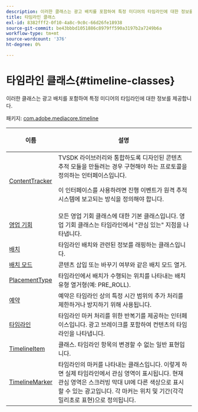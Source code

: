 ```yaml
---
description: 이러한 클래스는 광고 배치를 포함하여 특정 미디어의 타임라인에 대한 정보를 제공합니다.
title: 타임라인 클래스
exl-id: 8382fff2-0f10-4a8c-9c0c-66d26fe18938
source-git-commit: be43bbbd1051886c8979ff590a3197b2a7249b6a
workflow-type: tm+mt
source-wordcount: '376'
ht-degree: 0%

---
```


# 타임라인 클래스{#timeline-classes}

이러한 클래스는 광고 배치를 포함하여 특정 미디어의 타임라인에 대한 정보를 제공합니다.

패키지: [com.adobe.mediacore.timeline](https://help.adobe.com/en_US/primetime/api/psdk/asdoc-dhls_1.4/com/adobe/mediacore/timeline/package-detail.html)

<table frame="all" colsep="1" rowsep="1" id="table_6752E908BA6546549619994A3F7D5F87"> 
 <thead> 
  <tr rowsep="1"> 
   <th colname="1" class="entry"> 이름 </th> 
   <th colname="2" class="entry"> <p>설명 </p> </th> 
  </tr> 
 </thead>
 <tbody> 
  <tr rowsep="1"> 
   <td colname="1"> <span class="codeph"> <a href="https://help.adobe.com/en_US/primetime/api/psdk/asdoc-dhls_1.4/com/adobe/mediacore/timeline/ContentTracker.html" format="html" scope="external"> ContentTracker </a> </span> </td> 
   <td colname="2"> TVSDK 라이브러리와 통합하도록 디자인된 콘텐츠 추적 모듈을 만들려는 경우 구현해야 하는 프로토콜을 정의하는 인터페이스입니다. <p>이 인터페이스를 사용하려면 진행 이벤트가 원격 추적 시스템에 보고되는 방식을 정의해야 합니다. </p> </td> 
  </tr> 
  <tr rowsep="1"> 
   <td colname="1"> <span class="codeph"> <a href="https://help.adobe.com/en_US/primetime/api/psdk/asdoc-dhls_1.4/com/adobe/mediacore/timeline/Opportunity.html" format="html" scope="external"> 영업 기회 </a> </span> </td> 
   <td colname="2"> 모든 영업 기회 클래스에 대한 기본 클래스입니다. 영업 기회 클래스는 타임라인에서 "관심 있는" 지점을 나타냅니다. </td> 
  </tr> 
  <tr rowsep="1"> 
   <td colname="1"> <span class="codeph"> <a href="https://help.adobe.com/en_US/primetime/api/psdk/asdoc-dhls_1.4/com/adobe/mediacore/timeline/Placement.html" format="html" scope="external"> 배치 </a> </span> </td> 
   <td colname="2"> 타임라인 배치와 관련된 정보를 래핑하는 클래스입니다. </td> 
  </tr> 
  <tr rowsep="1"> 
   <td colname="1"> <span class="codeph"> <a href="https://help.adobe.com/en_US/primetime/api/psdk/asdoc-dhls_1.4/com/adobe/mediacore/timeline/PlacementMode.html" format="html" scope="external"> 배치 모드 </a> </span> </td> 
   <td colname="2"> 콘텐츠 삽입 또는 바꾸기 여부와 같은 배치 모드 열거. </td> 
  </tr> 
  <tr rowsep="1"> 
   <td colname="1"> <span class="codeph"> <a href="https://help.adobe.com/en_US/primetime/api/psdk/asdoc-dhls_1.4/com/adobe/mediacore/timeline/PlacementType.html" format="html" scope="external"> PlacementType </a> </span> </td> 
   <td colname="2"> 타임라인에서 배치가 수행되는 위치를 나타내는 배치 유형 열거형(예: PRE_ROLL). </td> 
  </tr> 
  <tr rowsep="1"> 
   <td colname="1"> <span class="codeph"> <a href="https://help.adobe.com/en_US/primetime/api/psdk/asdoc-dhls_1.4/com/adobe/mediacore/timeline/Reservation.html" format="html" scope="external"> 예약 </a> </span> </td> 
   <td colname="2"> 예약은 타임라인 상의 특정 시간 범위의 추가 처리를 제한하거나 방지하기 위해 사용됩니다. </td> 
  </tr> 
  <tr rowsep="1"> 
   <td colname="1"> <span class="codeph"> <a href="https://help.adobe.com/en_US/primetime/api/psdk/asdoc-dhls_1.4/com/adobe/mediacore/timeline/Timeline.html" format="html" scope="external"> 타임라인 </a> </span> </td> 
   <td colname="2"> 타임라인 마커 처리를 위한 반복기를 제공하는 인터페이스입니다. 광고 브레이크를 포함하여 컨텐츠의 타임라인을 나타냅니다. </td> 
  </tr> 
  <tr rowsep="1"> 
   <td colname="1"> <span class="codeph"> <a href="https://help.adobe.com/en_US/primetime/api/psdk/asdoc-dhls_1.4/com/adobe/mediacore/timeline/TimelineItem.html" format="html" scope="external"> TimelineItem </a> </span> </td> 
   <td colname="2"> 클래스. 타임라인 항목의 변경할 수 없는 일반 표현입니다. </td> 
  </tr> 
  <tr rowsep="1"> 
   <td colname="1"> <span class="codeph"> <a href="https://help.adobe.com/en_US/primetime/api/psdk/asdoc-dhls_1.4/com/adobe/mediacore/timeline/TimelineMarker.html" format="html" scope="external"> TimelineMarker </a> </span> </td> 
   <td colname="2"> 타임라인의 마커를 나타내는 클래스입니다. 이렇게 하면 실제 타임라인에서 관심 영역이 표시됩니다. 현재 관심 영역은 스크러빙 막대 UI에 다른 색상으로 표시할 수 있는 광고입니다. 각 마커는 위치 및 기간(각각 밀리초로 표현)으로 정의됩니다. </td> 
  </tr> 
 </tbody> 
</table>
